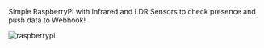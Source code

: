 Simple RaspberryPi with Infrared and LDR Sensors to check presence and push data to Webhook!

![raspberrypi](https://github.com/viralgupta/Auto-Lights-RaspberryPi/assets/119971154/94d40fec-a384-4695-98ac-c1fdd816c444)
